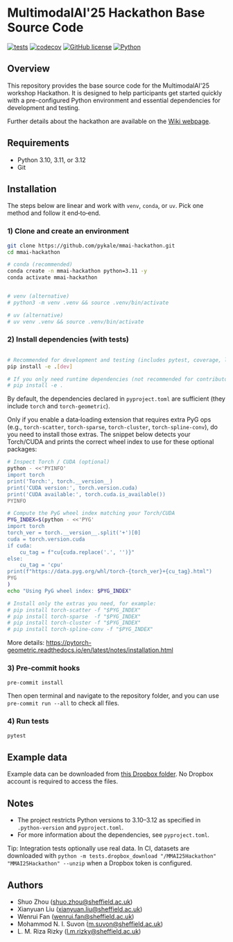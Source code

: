 # MultimodalAI'25 Hackathon Base Source Code

[![tests](https://github.com/pykale/mmai-hackathon/workflows/test/badge.svg)](https://github.com/pykale/mmai-hackathon/actions/workflows/test.yml)
[![codecov](https://codecov.io/gh/pykale/mmai-hackathon/branch/main/graph/badge.svg)](https://codecov.io/gh/pykale/mmai-hackathon)
[![GitHub license](https://img.shields.io/badge/license-MIT-blue.svg)](https://github.com/pykale/mmai-hackathon/blob/main/LICENSE)
[![Python](https://img.shields.io/badge/python-3.10%20%7C%203.11%20%7C%203.12-blue)](https://www.python.org)

## Overview

This repository provides the base source code for the MultimodalAI'25 workshop Hackathon. It is designed to help participants get started quickly with a pre-configured Python environment and essential dependencies for development and testing.

Further details about the hackathon are available on the [Wiki webpage](https://github.com/pykale/mmai-hackathon/wiki).

## Requirements

- Python 3.10, 3.11, or 3.12
- Git

## Installation

The steps below are linear and work with `venv`, `conda`, or `uv`. Pick one method and follow it end‑to‑end.

### 1) Clone and create an environment

```bash
git clone https://github.com/pykale/mmai-hackathon.git
cd mmai-hackathon

# conda (recommended)
conda create -n mmai-hackathon python=3.11 -y
conda activate mmai-hackathon


# venv (alternative)
# python3 -m venv .venv && source .venv/bin/activate

# uv (alternative)
# uv venv .venv && source .venv/bin/activate
```

### 2) Install dependencies (with tests)

```bash

# Recommended for development and testing (includes pytest, coverage, linters)
pip install -e .[dev]

# If you only need runtime dependencies (not recommended for contributors):
# pip install -e .
```

By default, the dependencies declared in `pyproject.toml` are sufficient (they include `torch` and `torch-geometric`).

Only if you enable a data‑loading extension that requires extra PyG ops (e.g., `torch-scatter`, `torch-sparse`, `torch-cluster`, `torch-spline-conv`), do you need to install those extras. The snippet below detects your Torch/CUDA and prints the correct wheel index to use for these optional packages:

```bash
# Inspect Torch / CUDA (optional)
python - <<'PYINFO'
import torch
print('Torch:', torch.__version__)
print('CUDA version:', torch.version.cuda)
print('CUDA available:', torch.cuda.is_available())
PYINFO

# Compute the PyG wheel index matching your Torch/CUDA
PYG_INDEX=$(python - <<'PYG'
import torch
torch_ver = torch.__version__.split('+')[0]
cuda = torch.version.cuda
if cuda:
    cu_tag = f"cu{cuda.replace('.', '')}"
else:
    cu_tag = 'cpu'
print(f"https://data.pyg.org/whl/torch-{torch_ver}+{cu_tag}.html")
PYG
)
echo "Using PyG wheel index: $PYG_INDEX"

# Install only the extras you need, for example:
# pip install torch-scatter -f "$PYG_INDEX"
# pip install torch-sparse  -f "$PYG_INDEX"
# pip install torch-cluster -f "$PYG_INDEX"
# pip install torch-spline-conv -f "$PYG_INDEX"
```

More details: https://pytorch-geometric.readthedocs.io/en/latest/notes/installation.html

### 3) Pre‑commit hooks

```bash
pre-commit install
```

Then open terminal and navigate to the repository folder, and you can use `pre-commit run --all` to check all files.

### 4) Run tests

```bash
pytest
```

## Example data

Example data can be downloaded from [this Dropbox folder](https://www.dropbox.com/scl/fo/8xjlsri0zcov20v8xsyxa/AOMpquFinnQnp287lT5hxJM?rlkey=1h1sm3wxd4s1oeygludri6hr6&st=cg0qdhic&dl=0). No Dropbox account is required to access the files.

## Notes

- The project restricts Python versions to 3.10–3.12 as specified in `.python-version` and `pyproject.toml`.
- For more information about the dependencies, see `pyproject.toml`.

Tip: Integration tests optionally use real data. In CI, datasets are downloaded with `python -m tests.dropbox_download "/MMAI25Hackathon" "MMAI25Hackathon" --unzip` when a Dropbox token is configured.

## Authors

- Shuo Zhou (<shuo.zhou@sheffield.ac.uk>)
- Xianyuan Liu (<xianyuan.liu@sheffield.ac.uk>)
- Wenrui Fan (<wenrui.fan@sheffield.ac.uk>)
- Mohammod N. I. Suvon (<m.suvon@sheffield.ac.uk>)
- L. M. Riza Rizky (<l.m.rizky@sheffield.ac.uk>)
